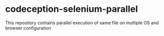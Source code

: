 # codeception-selenium-parallel
This repository contains parallel execution of same file on multiple OS and browser configuration
